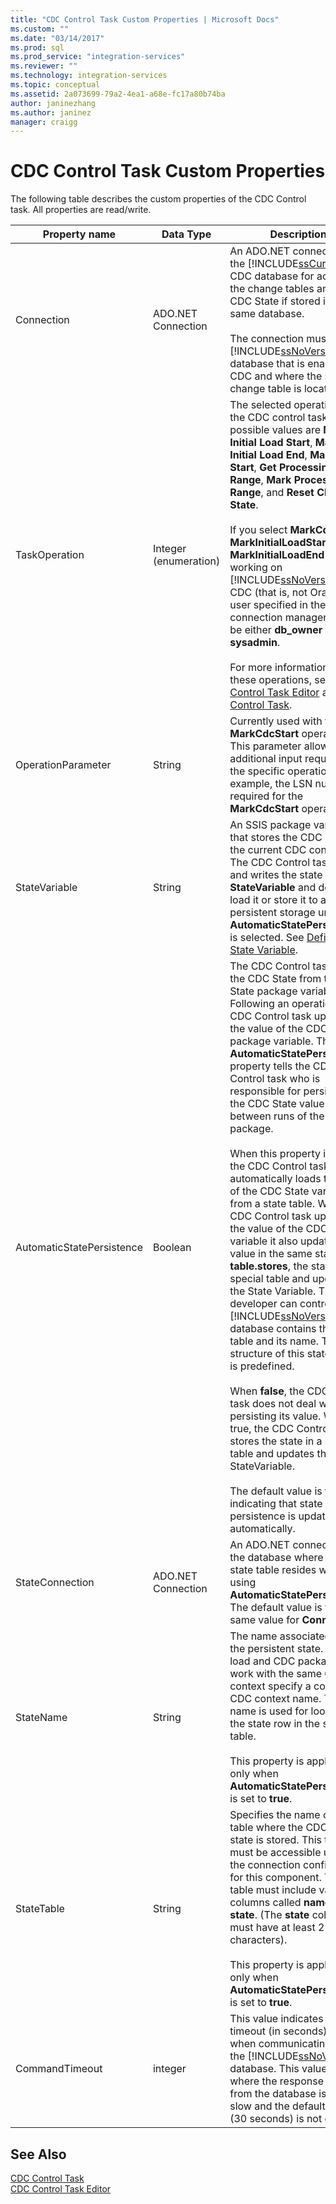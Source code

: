 ```yaml
---
title: "CDC Control Task Custom Properties | Microsoft Docs"
ms.custom: ""
ms.date: "03/14/2017"
ms.prod: sql
ms.prod_service: "integration-services"
ms.reviewer: ""
ms.technology: integration-services
ms.topic: conceptual
ms.assetid: 2a073699-79a2-4ea1-a68e-fc17a80b74ba
author: janinezhang
ms.author: janinez
manager: craigg
---
```

# CDC Control Task Custom Properties
  The following table describes the custom properties of the CDC Control task. All properties are read/write.  
  
|Property name|Data Type|Description|  
|-------------------|---------------|-----------------|  
|Connection|ADO.NET Connection|An ADO.NET connection to the [!INCLUDE[ssCurrent](../../includes/sscurrent-md.md)] CDC database for access to the change tables and to the CDC State if stored in the same database.<br /><br /> The connection must be to a [!INCLUDE[ssNoVersion](../../includes/ssnoversion-md.md)] database that is enabled for CDC and where the selected change table is located.|  
|TaskOperation|Integer (enumeration)|The selected operation for the CDC control task. The possible values are **Mark Initial Load Start**, **Mark Initial Load End**, **Mark CDC Start**, **Get Processing Range**, **Mark Processed Range**, and **Reset CDC State**.<br /><br /> If you select **MarkCdcStart**, **MarkInitialLoadStart**, or **MarkInitialLoadEnd** when working on [!INCLUDE[ssNoVersion](../../includes/ssnoversion-md.md)] CDC (that is, not Oracle) the user specified in the connection manager must be either  **db_owner** or **sysadmin**.<br /><br /> For more information about these operations, see [CDC Control Task Editor](../../integration-services/control-flow/cdc-control-task-editor.md) and [CDC Control Task](../../integration-services/control-flow/cdc-control-task.md).|  
|OperationParameter|String|Currently used with the **MarkCdcStart** operation. This parameter allows additional input required for the specific operation. For example, the LSN number required for the **MarkCdcStart** operation|  
|StateVariable|String|An SSIS package variable that stores the CDC state of the current CDC context. The CDC Control task reads and writes the state to the **StateVariable** and does not load it or store it to a persistent storage unless **AutomaticStatePersistence** is selected. See [Define a State Variable](../../integration-services/data-flow/define-a-state-variable.md).|  
|AutomaticStatePersistence|Boolean|The CDC Control task reads the CDC State from the CDC State package variable. Following an operation, the CDC Control task updates the value of the CDC State package variable. The **AutomaticStatePersistence** property tells the CDC Control task who is responsible for persisting the CDC State value between runs of the SSIS package.<br /><br /> When this property is **true**, the CDC Control task automatically loads the value of the CDC State variable from a state table. When the CDC Control task updates the value of the CDC State variable it also updates its value in the same state **table.stores**, the state in a special table and updates the State Variable. The developer can control which [!INCLUDE[ssNoVersion](../../includes/ssnoversion-md.md)] database contains that state table and its name. The structure of this state table is predefined.<br /><br /> When **false**, the CDC Control task does not deal with persisting its value. When true, the CDC Control task stores the state in a special table and updates the StateVariable.<br /><br /> The default value is **true**, indicating that state persistence is updated automatically.|  
|StateConnection|ADO.NET Connection|An ADO.NET connection to the database where the state table resides when using **AutomaticStatePersistence**. The default value is the same value for **Connection**.|  
|StateName|String|The name associated with the persistent state. The full load and CDC packages that work with the same CDC context specify a common CDC context name. This name is used for looking up the state row in the state table.<br /><br /> This property is applicable only when **AutomaticStatePersistence** is set to **true**.|  
|StateTable|String|Specifies the name of the table where the CDC context state is stored. This table must be accessible using the connection configured for this component. This table must include varchar columns called **name** and **state**. (The **state** column must have at least 256 characters).<br /><br /> This property is applicable only when **AutomaticStatePersistence** is set to **true**.|  
|CommandTimeout|integer|This value indicates the timeout (in seconds) to use when communicating with the [!INCLUDE[ssNoVersion](../../includes/ssnoversion-md.md)] database. This value is used where the response time from the database is very slow and the default value (30 seconds) is not enough.|  
  
## See Also  
 [CDC Control Task](../../integration-services/control-flow/cdc-control-task.md)   
 [CDC Control Task Editor](../../integration-services/control-flow/cdc-control-task-editor.md)  
  
  
